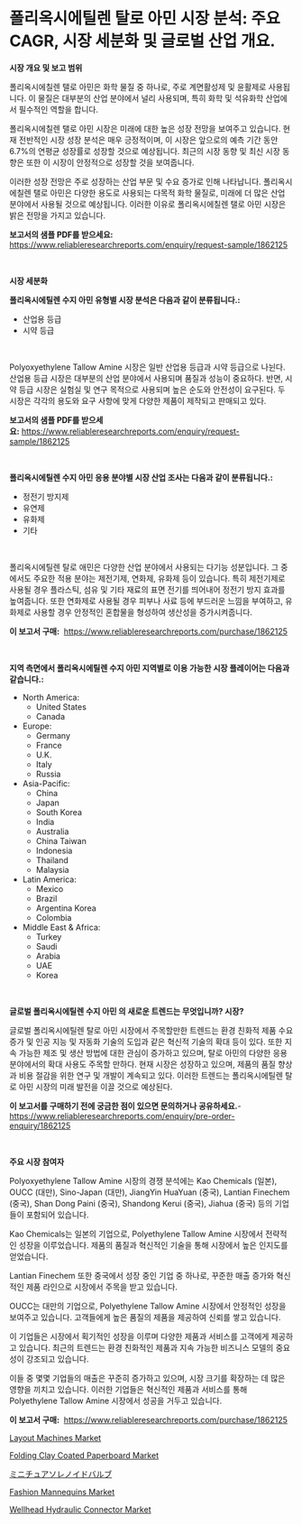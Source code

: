 <p><h1>폴리옥시에틸렌 탈로 아민 시장 분석: 주요 CAGR, 시장 세분화 및 글로벌 산업 개요.</h1></p><p><strong>시장 개요 및 보고 범위</strong></p>
<p><p>폴리옥시에칠렌 탤로 아민은 화학 물질 중 하나로, 주로 계면활성제 및 윤활제로 사용됩니다. 이 물질은 대부분의 산업 분야에서 널리 사용되며, 특히 화학 및 석유화학 산업에서 필수적인 역할을 합니다.</p><p>폴리옥시에칠렌 탤로 아민 시장은 미래에 대한 높은 성장 전망을 보여주고 있습니다. 현재 전반적인 시장 성장 분석은 매우 긍정적이며, 이 시장은 앞으로의 예측 기간 동안 6.7%의 연평균 성장률로 성장할 것으로 예상됩니다. 최근의 시장 동향 및 최신 시장 동향은 또한 이 시장이 안정적으로 성장할 것을 보여줍니다.</p><p>이러한 성장 전망은 주로 성장하는 산업 부문 및 수요 증가로 인해 나타납니다. 폴리옥시에칠렌 탤로 아민은 다양한 용도로 사용되는 다목적 화학 물질로, 미래에 더 많은 산업 분야에서 사용될 것으로 예상됩니다. 이러한 이유로 폴리옥시에칠렌 탤로 아민 시장은 밝은 전망을 가지고 있습니다.</p></p>
<p><strong>보고서의 샘플 PDF를 받으세요:</strong> <a href="https://www.reliableresearchreports.com/enquiry/request-sample/1862125">https://www.reliableresearchreports.com/enquiry/request-sample/1862125</a></p>
<p>&nbsp;</p>
<p><strong>시장 세분화</strong></p>
<p><strong>폴리옥시에틸렌 수지 아민 유형별 시장 분석은 다음과 같이 분류됩니다.:</strong></p>
<p><ul><li>산업용 등급</li><li>시약 등급</li></ul></p>
<p>&nbsp;</p>
<p><p>Polyoxyethylene Tallow Amine 시장은 일반 산업용 등급과 시약 등급으로 나뉜다. 산업용 등급 시장은 대부분의 산업 분야에서 사용되며 품질과 성능이 중요하다. 반면, 시약 등급 시장은 실험실 및 연구 목적으로 사용되며 높은 순도와 안전성이 요구된다. 두 시장은 각각의 용도와 요구 사항에 맞게 다양한 제품이 제작되고 판매되고 있다.</p></p>
<p><strong>보고서의 샘플 PDF를 받으세요:</strong>&nbsp;<a href="https://www.reliableresearchreports.com/enquiry/request-sample/1862125">https://www.reliableresearchreports.com/enquiry/request-sample/1862125</a></p>
<p>&nbsp;</p>
<p><strong> 폴리옥시에틸렌 수지 아민 응용 분야별 시장 산업 조사는 다음과 같이 분류됩니다.:</strong></p>
<p><ul><li>정전기 방지제</li><li>유연제</li><li>유화제</li><li>기타</li></ul></p>
<p>&nbsp;</p>
<p><p>폴리옥시에틸렌 탈로 애민은 다양한 산업 분야에서 사용되는 다기능 성분입니다. 그 중에서도 주요한 적용 분야는 제전기제, 연화제, 유화제 등이 있습니다. 특히 제전기제로 사용될 경우 플라스틱, 섬유 및 기타 재료의 표면 전기를 띄어내어 정전기 방지 효과를 높여줍니다. 또한 연화제로 사용될 경우 피부나 사료 등에 부드러운 느낌을 부여하고, 유화제로 사용할 경우 안정적인 혼합물을 형성하여 생산성을 증가시켜줍니다.</p></p>
<p><strong>이 보고서 구매:</strong>&nbsp; <a href="https://www.reliableresearchreports.com/purchase/1862125">https://www.reliableresearchreports.com/purchase/1862125</a></p>
<p>&nbsp;</p>
<p><strong>지역 측면에서 폴리옥시에틸렌 수지 아민 지역별로 이용 가능한 시장 플레이어는 다음과 같습니다.:</strong></p>
<p><ul>
    <li>
        North America:
        <ul>
            <li>United States</li>
            <li>Canada</li>
        </ul>
    </li>
    <li>
        Europe:
        <ul>
            <li>Germany</li>
            <li>France</li>
            <li>U.K.</li>
            <li>Italy</li>
            <li>Russia</li>
        </ul>
    </li>
    <li>
        Asia-Pacific:
        <ul>
            <li>China</li>
            <li>Japan</li>
            <li>South Korea</li>
            <li>India</li>
            <li>Australia</li>
            <li>China Taiwan</li>
            <li>Indonesia</li>
            <li>Thailand</li>
            <li>Malaysia</li>
        </ul>
    </li>
    <li>
        Latin America:
        <ul>
            <li>Mexico</li>
            <li>Brazil</li>
            <li>Argentina Korea</li>
            <li>Colombia</li>
        </ul>
    </li>
    <li>
        Middle East & Africa:
        <ul>
            <li>Turkey</li>
            <li>Saudi</li>
            <li>Arabia</li>
            <li>UAE</li>
            <li>Korea</li>
        </ul>
    </li>
    </ul></p>
<p>&nbsp;</p>
<p><strong>글로벌 폴리옥시에틸렌 수지 아민 의 새로운 트렌드는 무엇입니까? 시장?</strong></p>
<p><p>글로벌 폴리옥시에틸렌 탈로 아민 시장에서 주목할만한 트렌드는 환경 친화적 제품 수요 증가 및 인공 지능 및 자동화 기술의 도입과 같은 혁신적 기술의 확대 등이 있다. 또한 지속 가능한 제조 및 생산 방법에 대한 관심이 증가하고 있으며, 탈로 아민의 다양한 응용 분야에서의 확대 사용도 주목할 만하다. 현재 시장은 성장하고 있으며, 제품의 품질 향상과 비용 절감을 위한 연구 및 개발이 계속되고 있다. 이러한 트렌드는 폴리옥시에틸렌 탈로 아민 시장의 미래 발전을 이끌 것으로 예상된다.</p></p>
<p><strong>이 보고서를 구매하기 전에 궁금한 점이 있으면 문의하거나 공유하세요.</strong>- <a href="https://www.reliableresearchreports.com/enquiry/pre-order-enquiry/1862125">https://www.reliableresearchreports.com/enquiry/pre-order-enquiry/1862125</a></p>
<p>&nbsp;</p>
<p><strong>주요 시장 참여자</strong></p>
<p><p>Polyoxyethylene Tallow Amine 시장의 경쟁 분석에는 Kao Chemicals (일본), OUCC (대만), Sino-Japan (대만), JiangYin HuaYuan (중국), Lantian Finechem (중국), Shan Dong Paini (중국), Shandong Kerui (중국), Jiahua (중국) 등의 기업들이 포함되어 있습니다. </p><p>Kao Chemicals는 일본의 기업으로, Polyethylene Tallow Amine 시장에서 전략적인 성장을 이루었습니다. 제품의 품질과 혁신적인 기술을 통해 시장에서 높은 인지도를 얻었습니다. </p><p>Lantian Finechem 또한 중국에서 성장 중인 기업 중 하나로, 꾸준한 매출 증가와 혁신적인 제품 라인으로 시장에서 주목을 받고 있습니다. </p><p>OUCC는 대만의 기업으로, Polyethylene Tallow Amine 시장에서 안정적인 성장을 보여주고 있습니다. 고객들에게 높은 품질의 제품을 제공하여 신뢰를 쌓고 있습니다. </p><p>이 기업들은 시장에서 획기적인 성장을 이루며 다양한 제품과 서비스를 고객에게 제공하고 있습니다. 최근의 트렌드는 환경 친화적인 제품과 지속 가능한 비즈니스 모델의 중요성이 강조되고 있습니다.</p><p>이들 중 몇몇 기업들의 매출은 꾸준히 증가하고 있으며, 시장 크기를 확장하는 데 많은 영향을 끼치고 있습니다. 이러한 기업들은 혁신적인 제품과 서비스를 통해 Polyethylene Tallow Amine 시장에서 성공을 거두고 있습니다.</p></p>
<p><strong>이 보고서 구매:</strong>&nbsp;&nbsp;<a href="https://www.reliableresearchreports.com/purchase/1862125">https://www.reliableresearchreports.com/purchase/1862125</a></p>
<p><p><a href="https://view.publitas.com/reportprime-1/layout-machines-market-offers-provide-insightful-data-for-the-time-period-from-2023-to-2030-and-also-provide-analysis-based-on-application-type-and-region/">Layout Machines Market</a></p><p><a href="https://issuu.com/reportprime-2/docs/folding-clay-coated-paperboard-market-size-2030.pp">Folding Clay Coated Paperboard Market</a></p><p><a href="https://github.com/zjkmgcs938405/Market-Research-Report-List-1/blob/main/6579376191928.md">ミニチュアソレノイドバルブ</a></p><p><a href="https://github.com/luckyshygirl/Market-Research-Report-List-3/blob/main/fashion-mannequins-market.md">Fashion Mannequins Market</a></p><p><a href="https://meowing-lemming-dd3.notion.site/Wellhead-Hydraulic-Connector-Market-Dynamics-2024-2031-Also-about-Its-Market-Trends-Projections-a-96a1f0eb5c034e7bae149a1ae66b637e">Wellhead Hydraulic Connector Market</a></p></p>
